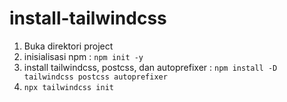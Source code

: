 # install-tailwindcss
1. Buka direktori project
2. inisialisasi npm : ```npm init -y```
3. install tailwindcss, postcss, dan autoprefixer : ```npm install -D tailwindcss postcss autoprefixer```
4. ```npx tailwindcss init```
